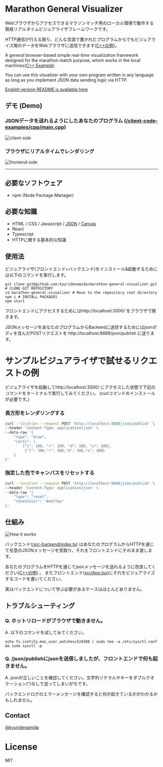# Marathon General Visualizer

Webブラウザからアクセスできるマラソンマッチ用のローカル環境で動作する簡易リアルタイムビジュアライザフレームワークです。

HTTP通信が行える限り、どんな言語で書かれたプログラムからでもビジュアライズ用のデータをWebブラウザに送信できます([C++の例](/client-code-examples/cpp/main.cpp))。

A general browser-based simple real-time visualization framework designed for the marathon match purpose, which works in
the local machines([C++ Example](/client-code-examples/cpp/main.cpp)). 

You can use this visualizer with your own program written in any language as long as you implement JSON data sending logic via HTTP.

[English version README is available here](README-en.md)

## デモ (Demo)

### JSONデータを送れるようにしたあなたのプログラム ([/client-code-examples/cpp/main.cpp](/client-code-examples/cpp/main.cpp))
![client-side](demo-program.gif)

### ブラウザにリアルタイムでレンダリング
![frontend-side](demo-browser.gif)

---

## 必要なソフトウェア

- npm (Node Package Manager)

## 必要な知識

- HTML / CSS / Javascript / [JSON](https://www.google.com/search?q=JSON)
  / [Canvas](https://www.google.com/search?q=canvas+javascript)
- React
- Typescript
- HTTPに関する基本的な知識

## 使用法

ビジュアライザ(フロントエンド+バックエンド)をインストール&起動するためには以下のコマンドを実行します。

```
git clone git@github.com:kyuridenamida/marathon-general-visualizer.git # CLONE GIT REPOSITORY
cd marathon-general-visualizer # Move to the repository root directory
npm i # INSTALL PACKAGES
npm start
```

フロントエンドにアクセスするためにはhttp://localhost:3000/ をブラウザで開きます。

JSONメッセージをあなたのプログラムからBackendに送信するためにはjsonボディを含んだPOSTリクエストを http://localhost:8888/json/publish に送ります。

# サンプルビジュアライザで試せるリクエストの例

ビジュアライザを起動してhttp://localhost:3000/ にアクセスした状態で下記のコマンドをターミナルで実行してみてください。 (curlコマンドのインストールが必要です。)

### 長方形をレンダリングする

```sh
curl --location --request POST 'http://localhost:8888/json/publish' \
--header 'Content-Type: application/json' \
--data-raw '{
    "type": "draw",
    "rects": [
        {"l": 100, "r": 200, "d": 100, "u": 200},
         {"l": 300,"r": 400,"d": 300,"u": 400}
    ]
}'
```

### 指定した色でキャンバスをリセットする

```sh
curl --location --request POST 'http://localhost:8888/json/publish' \
--header 'Content-Type: application/json' \
--data-raw '{
    "type": "reset",
    "resetColor": "#eeffee"
}'
```

## 仕組み

![How it works](how-it-works.png)

バックエンド([/src-backend/index.ts](/src-backend/index.ts)) はあなたのプログラムからHTTPを通じて任意のJSONメッセージを受取り、それをフロントエンドにそのまま渡します。

あなたのプログラムをHTTPを通じてjsonメッセージを送れるように改良してください([C++の例](/client-code-examples/cpp/main.cpp)) 。 またフロントエンド([src/App.tsx](/src/App.tsx))にそれをビジュアライズするコードを書いてください。

実はバックエンドについて学ぶ必要があるケースはほとんどありません。

## トラブルシューティング

### Q. ホットリロードがブラウザで動きません。

A. 以下のコマンドを試してみてください。

```
echo fs.inotify.max_user_watches=524288 | sudo tee -a /etc/sysctl.conf && sudo sysctl -p
```

### Q. /json/publishにjsonを送信しましたが、フロントエンドで何も起きません。

A. jsonが正しいことを確認してください。文字列リテラルやキーをダブルクオテーション(")なしで送ってしまいがちです。

バックエンドログのエラーメッセージを確認すると何が起きているかがわかるかもしれません。

## Contact

[@kyuridenamida](https://twitter.com/kyuridenamida)

# License

MIT
